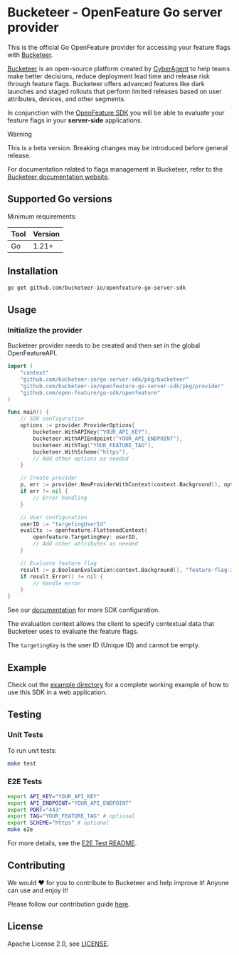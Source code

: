 # Bucketeer - OpenFeature Go server provider

This is the official Go OpenFeature provider for accessing your feature flags with [Bucketeer](https://bucketeer.io/).

[Bucketeer](https://bucketeer.io) is an open-source platform created by [CyberAgent](https://www.cyberagent.co.jp/en/) to help teams make better decisions, reduce deployment lead time and release risk through feature flags. Bucketeer offers advanced features like dark launches and staged rollouts that perform limited releases based on user attributes, devices, and other segments.

In conjunction with the [OpenFeature SDK](https://openfeature.dev/docs/reference/concepts/provider) you will be able to evaluate your feature flags in your **server-side** applications.

> [!WARNING]
> This is a beta version. Breaking changes may be introduced before general release.

For documentation related to flags management in Bucketeer, refer to the [Bucketeer documentation website](https://docs.bucketeer.io/sdk/server-side/go).

## Supported Go versions

Minimum requirements:

| Tool | Version |
| ----- | ------- |
| Go    | 1.21+   |

## Installation

```bash
go get github.com/bucketeer-io/openfeature-go-server-sdk
```

## Usage

### Initialize the provider

Bucketeer provider needs to be created and then set in the global OpenFeatureAPI.

```go
import (
	"context"
	"github.com/bucketeer-io/go-server-sdk/pkg/bucketeer"
	"github.com/bucketeer-io/openfeature-go-server-sdk/pkg/provider"
	"github.com/open-feature/go-sdk/openfeature"
)

func main() {
	// SDK configuration
	options := provider.ProviderOptions{
		bucketeer.WithAPIKey("YOUR_API_KEY"),
		bucketeer.WithAPIEndpoint("YOUR_API_ENDPOINT"),
		bucketeer.WithTag("YOUR_FEATURE_TAG"),
		bucketeer.WithScheme("https"),
		// Add other options as needed
	}

	// Create provider
	p, err := provider.NewProviderWithContext(context.Background(), options)
	if err != nil {
		// Error handling
	}

	// User configuration
	userID := "targetingUserId"
	evalCtx := openfeature.FlattenedContext{
		openfeature.TargetingKey: userID,
		// Add other attributes as needed
	}

	// Evaluate feature flag
	result := p.BooleanEvaluation(context.Background(), "feature-flag-id", false, evalCtx)
	if result.Error() != nil {
		// Handle error
	}
}
```

See our [documentation](https://docs.bucketeer.io/sdk/server-side/go) for more SDK configuration.

The evaluation context allows the client to specify contextual data that Bucketeer uses to evaluate the feature flags.

The `targetingKey` is the user ID (Unique ID) and cannot be empty.

## Example

Check out the [example directory](./example) for a complete working example of how to use this SDK in a web application.

## Testing

### Unit Tests

To run unit tests:

```bash
make test
```

### E2E Tests

```bash
export API_KEY="YOUR_API_KEY"
export API_ENDPOINT="YOUR_API_ENDPOINT"
export PORT="443"
export TAG="YOUR_FEATURE_TAG" # optional
export SCHEME="https" # optional
make e2e
```

For more details, see the [E2E Test README](./test/e2e/README.md).

## Contributing

We would ❤️ for you to contribute to Bucketeer and help improve it! Anyone can use and enjoy it!

Please follow our contribution guide [here](https://docs.bucketeer.io/contribution-guide/).

## License

Apache License 2.0, see [LICENSE](https://github.com/bucketeer-io/openfeature-go-server-sdk/blob/main/LICENSE).
